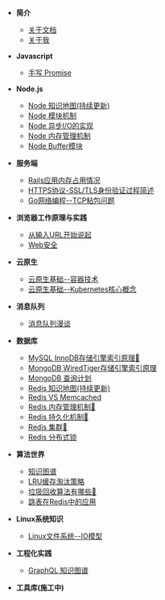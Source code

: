 
- **简介**
  * [关于文档](README.md)
  * [关于我](me.md)

- **Javascript**
  * [手写 Promise](server/promise.md)

- **Node.js**
  * [Node 知识地图(持续更新)](node/map.md)
  * [Node 模块机制](node/require.md)
  * [Node 异步I/O的实现](node/io.md)
  * [Node 内存管理机制](node/memory.md)
  * [Node Buffer模块](node/buffer.md)

- **服务端**
  * [Rails应用内存占用情况](server/rails-memory.md)
  * [HTTPS协议-SSL/TLS身份验证过程简述](server/https-protocol.md)
  * [Go网络编程--TCP粘包问题](server/tcp.md)

- **浏览器工作原理与实践**
  * [从输入URL开始说起](frontend/browser-process.md)
  * [Web安全](frontend/security.md)

- **云原生**
  * [云原生基础--容器技术](cloudNative/container-basic.md)
  * [云原生基础--Kubernetes核心概念](cloudNative/kubernetes-basic.md)

- **消息队列**
  * [消息队列漫谈](mq/mq-basic.md)

- **数据库**
  * [MySQL InnoDB存储引擎索引原理🌈](db/mysql-index.md)
  * [MongoDB WiredTiger存储引擎索引原理](db/mongodb-index.md)
  * [MongoDB 查询计划](db/mongodb-index-query-plan.md)
  * [Redis 知识地图(持续更新)](db/redis-map.md)
  * [Redis VS Memcached](db/redis-vs-memcache.md)
  * [Redis 内存管理机制🌈](db/redis-memory.md) 
  * [Redis 持久化机制🌈](db/redis-persistence.md) 
  * [Redis 集群🌈](db/redis-cluster.md) 
  * [Redis 分布式锁](db/redis-lock.md)

- **算法世界**
  * [知识图谱](algorithms/DataStructureAndAlgorithm.md)
  * [LRU缓存淘汰策略](algorithms/lru.md)
  * [垃圾回收算法有哪些🌈](algorithms/gc.md) 
  * [跳表在Redis中的应用](algorithms/skip-list.md)

- **Linux系统知识**
  * [Linux文件系统--IO模型](linux/io.md)

- **工程化实践**
  * [GraphQL 知识图谱](experience/graphql.md)

- **工具库(施工中)**

